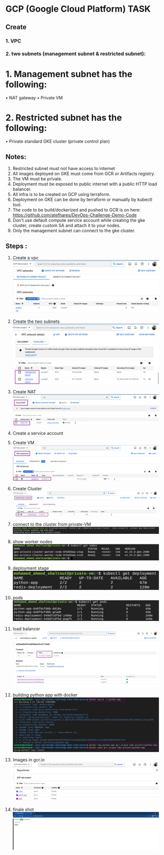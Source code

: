 # GCP (Google Cloud Platform) TASK
## Create 
### 1. VPC 
### 2. two subnets (management subnet & restricted subnet):
   # 1. Management subnet has the following:
  • NAT gateway
  • Private VM
   # 2. Restricted subnet has the following:
  • Private standard GKE cluster (private control plan)
## Notes:
1. Restricted subnet must not have access to internet
2. All images deployed on GKE must come from GCR or Artifacts registry.
3. The VM must be private.
4. Deployment must be exposed to public internet with a public HTTP load balancer.
5. All infra is to be created on GCP using terraform.
6. Deployment on GKE can be done by terraform or manually by kubectl tool.
7. The code to be build/dockerized and pushed to GCR is on here:
    https://github.com/atefhares/DevOps-Challenge-Demo-Code
8. Don't use default compute service account while creating the gke cluster, create custom SA and attach it to your nodes.
9. Only the management subnet can connect to the gke cluster.

## Steps : 
1. Create a vpc 
![Alt text](Images/1-vpc.png)
2. Create the two subnets
![Alt text](Images/2-subnet.png)
3. Create NAT
![Alt text](Images/3-nat.png)
4. Create a service account

5. Create VM
![Alt text](Images/4-vm.png)
6. Create Cluster
![Alt text](Images/5-cluster.png)
7. connect to the cluster from private-VM
![Alt text](Images/connect-to-cluster.png)
8. show worker nodes
![Alt text](Images/worker-nodes.png)
9. deployment stage
![Alt text](Images/deployment.png)
10. pods
![Alt text](Images/pods.png)
11. load balancer
![Alt text](Images/loadbalancer.png)
12. building python app with docker
![Alt text](Images/dockerbuild.png)
13. Images in gcr.io
![Alt text](Images/images.png)
14. finale shot
![Alt text](Images/final-shot.png)
